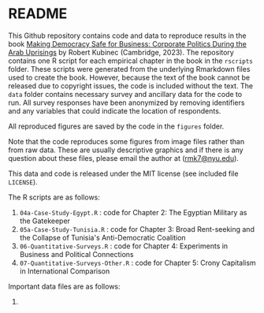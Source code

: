 # README

This Github repository contains code and data to reproduce results in the book [Making Democracy Safe for Business: Corporate Politics During the Arab Uprisings](https://www.cambridge.org/core/books/making-democracy-safe-for-business/B937C65E6766D9A5D8AC390EA2182B21) by Robert Kubinec (Cambridge, 2023). The repository contains one R script for each empirical chapter in the book in the `rscripts` folder. These scripts were generated from the underlying Rmarkdown files used to create the book. However, because the text of the book cannot be released due to copyright issues, the code is included without the text. The `data` folder contains necessary survey and ancillary data for the code to run. All survey responses have been anonymized by removing identifiers and any variables that could indicate the location of respondents. 

All reproduced figures are saved by the code in the `figures` folder.

Note that the code reproduces some figures from image files rather than from raw data. These are usually descriptive graphics and if there is any question about these files, please email the author at (rmk7@nyu.edu). 

This data and code is released under the MIT license (see included file `LICENSE`).

The R scripts are as follows:

1. `04a-Case-Study-Egypt.R` : code for Chapter 2: The Egyptian Military as the Gatekeeper
2. `05a-Case-Study-Tunisia.R` : code for Chapter 3: Broad Rent-seeking and the Collapse of Tunisia's Anti-Democratic Coalition
3. `06-Quantitative-Surveys.R` : code for Chapter 4: Experiments in Business and Political Connections
4. `07-Quantitative-Surveys-Other.R` : code for Chapter 5: Crony Capitalism in International Comparison

Important data files are as follows:

1. 

